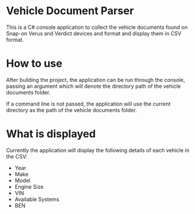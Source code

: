 # Vehicle Document Parser
This is a C# console application to collect the vehicle documents found
on Snap-on Verus and Verdict devices and format and display them in CSV
format.

# How to use
After building the project, the application can be run through the
console, passing an argument which will denote the directory path of the
vehicle documents folder.

If a command line is not passed, the application will use the current
directory as the path of the vehicle documents folder.

# What is displayed
Currently the application will display the following details of each
vehicle in the CSV:
* Year
* Make
* Model
* Engine Size
* VIN
* Available Systems
* BEN